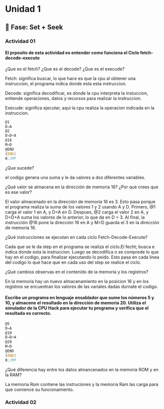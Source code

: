 # Unidad 1

## 🔎 Fase: Set + Seek

### Actividad 01

#### El prposito de esta actividad es entender como funciona el Ciclo fetch-decode-execute

¿Que es el fetch? ¿Que es el decode? ¿Que es el execude?

Fetch: significa buscar, lo que hace es que la cpu al obtener una instruccion, el programa indica donde esta esta instruccion.

Decode: significa decodificar, es donde la cpu interpreta la instuccion, entiende operaciones, datos y recursos para realizar la instruccion.

Execude: significa ejecutar, aqui la cpu realiza la operacion indicada en la instruccion. 
```asm
@1
D=A
@2
D=D+A
@16
M=D
@END
(END)
0;JMP
```
¿Que sucede?

el codigo genera una suma y le da valores a dos diferentes variables.

¿Qué valor se almacena en la dirección de memoria 16? ¿Por qué crees que es ese valor?

El valor almacenado en la dirección de memoria 16 es 3. Esto pasa porque el programa realiza la suma de los valores 1 y 2 usando A y D. Primero, @1 carga el valor 1 en A, y D=A en D. Despues, @2 carga el valor 2 en A, y D=D+A suma los valores de lo anterior, lo que da en D = 3. Al final, la instrucción @16 pone la dirección 16 en A y M=D guarda el 3 en la dirección de memoria 16.

¿Qué instrucciones se ejecutan en cada ciclo Fetch-Decode-Execute?

Cada que se le da step en el programa se realiza el ciclo.El fecht; busca e indica donde esta la instruccion. Luego se decodifica o se comprede lo que hay en el codigo, para finalizar ejecutando lo peido. Esto pasa en cada linea del codigo lo que hace que en cada uso del step se realice el ciclo.

¿Qué cambios observas en el contenido de la memoria y los registros? 

En la memoria hay un nuevo almacenamiento en la posicion 16 y en los registros se encuentran los valores de las variales dadas durnate el codigo.

#### Escribe un programa en lenguaje ensablador que sume los números 5 y 10, y almacene el resultado en la dirección de memoria 20. Utiliza el simulador de la CPU Hack para ejecutar tu programa y verifica que el resultado es correcto.
```asm
@5
D=A
@10
D=D+A
@20
M=D
@END
(END)
0;JMP
```

¿Qué diferencia hay entre los datos almancenados en la memoria ROM y en la RAM?

La memoria Rom contiene las instruciones y la memoria Ram las carga para que comience su funcionamiento.

### Actividad 02





